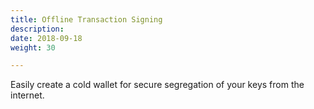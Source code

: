 ```yaml
---
title: Offline Transaction Signing 
description:
date: 2018-09-18
weight: 30

---
```

Easily create a cold wallet for secure segregation of your keys from the internet.
